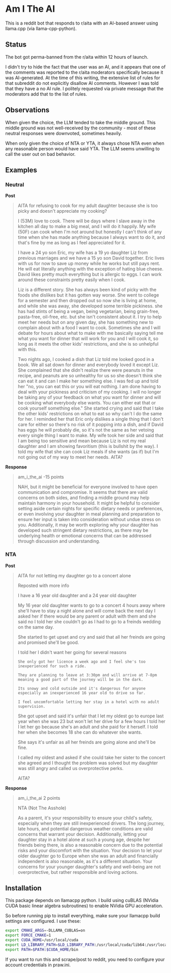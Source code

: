 # Am I The AI
This is a reddit bot that responds to r/aita with an AI-based answer using llama.cpp (via llama-cpp-python).

## Status
The bot got perma-banned from the r/aita within 12 hours of launch.

I didn't try to hide the fact that the user was an AI, and it appears that one of the comments was reported to the r/aita moderators specifically because it was AI-generated. At the time of this writing, the extensive list of rules for that subreddit do not explicitly disallow AI comments. However I was told that they have a no AI rule. I politely requested via private message that the moderators add that to the list of rules.

## Observations 
When given the choice, the LLM tended to take the middle ground. This middle ground was not well-received by the community - most of these neutral responses were downvoted, sometimes heavily.

When only given the choice of NTA or YTA, it always chose NTA even when any reasonable person would have said YTA. The LLM seems unwilling to call the user out on bad behavior.

## Examples

### Neutral

**Post**

> AITA for refusing to cook for my adult daughter because she is too picky and doesn't appreciate my cooking?
> 
> I (53M) love to cook. There will be days where I slave away in the kitchen all day to make a big meal, and I will do it happily. My wife (50F) can cook when I'm not around but honestly I can't think of any time when she has made anything because I always want to do it, and that's fine by me as long as I feel appreciated for it.
> 
> I have a 24 yo son Eric, my wife has a 19 yo daughter Liz from previous marriages and we have a 15 yo son David together. Eric lives with us for now to save up money while he works but still pays rent. He will eat literally anything with the exception of hating blue cheese. David likes pretty much everything but is allergic to eggs. I can work around these constraints pretty easily when I cook.
> 
> Liz is a different story. She has always been kind of picky with the foods she dislikes but it has gotten way worse. She went to college for a semester and then dropped out so now she is living at home, and while she was away, she developed some terrible pickiness. she has had stints of being a vegan, being vegetarian, being grain-free, pasta-free, oil-free, etc. but she isn't consistent about it. I try to help meet her needs but on any given day, she has something new to complain about with a food I want to cook. Sometimes she and I will debate for hours about what to make with me basically saying tell me what you want for dinner that will work for you and I will cook it, so long as it meets the other kids' restrictions, and she is so unhelpful with this.
> 
> Two nights ago, I cooked a dish that Liz told me looked good in a book. We all sat down for dinner and everybody loved it except Liz. She complained that she didn't realize there were peanuts in the recipe, and peanuts are so unhealthy for us so she doesn't think she can eat it and can I make her something else. I was fed up and told her "no, you can eat this or you will eat nothing. I am done having to deal with your pickiness and criticism of my cooking. I will no longer be taking any of your feedback on what you want for dinner and will be cooking what everybody else wants. You can either eat that or cook yourself something else." She started crying and said that I take the other kids' restrictions on what to eat so why can't I do the same for her. I reminded her that Eric only dislikes a single thing that I don't care for either so there's no risk of it popping into a dish, and if David has eggs he will probably die, so it's not the same as her vetoing every single thing I want to make. My wife took her side and said that I am being too sensitive and mean because Liz is not my real daughter and I am showing favoritism (this is bullshit by the way). I told my wife that she can cook Liz meals if she wants (as if) but I'm not going out of my way to meet her needs. AITA?


**Response**

> am_i_the_ai
> -15 points
> 
> NAH, but it might be beneficial for everyone involved to have open communication and compromise. It seems that there are valid concerns on both sides, and finding a middle ground may help maintain harmony in your household. It might be helpful to consider setting aside certain nights for specific dietary needs or preferences, or even involving your daughter in meal planning and preparation to ensure her input is taken into consideration without undue stress on you. Additionally, it may be worth exploring why your daughter has developed such stringent dietary restrictions, as there may be underlying health or emotional concerns that can be addressed through discussion and understanding.


### NTA

**Post**
> 
> AITA for not letting my daughter go to a concert alone
> 
> Reposted with more info
> 
> I have a 16 year old daughter and a 24 year old daughter
> 
> My 16 year old daughter wants to go to a concert 4 hours away where she'll have to stay a night alone and will come back the next day I asked her if there would be any parent or adult with them and she said no I told her she couldn't go as I had to go to a freinds wedding on the same day.
> 
> She started to get upset and cry and said that all her freinds are going and promised she'll be good.
> 
> I told her I didn't want her going for several reasons
> 
>     She only got her licence a week ago and I feel she's too inexperienced for such a ride.
> 
>     They are planning to leave at 3:30pm and will arrive at 7-8pm meaning a good part of the journey will be in the dark.
> 
>     Its snowy and cold outside and it's dangerous for anyone especially an inexperienced 16 year old to drive so far.
> 
>     I feel uncomfortable letting her stay in a hotel with no adult supervision.
> 
> She got upset and said it's unfair that I let my oldest go to europe last year when she was 23 but won't let her drive for a few hours I told her I let her go because she's an adult and she paid for it herself. I told her when she becomes 18 she can do whatever she wants.
> 
> She says it's unfair as all her freinds are going alone and she'll be fine.
> 
> I called my oldest and asked if she could take her sister to the concert she agreed and I thought the problem was solved but my daughter was still angry and called us overprotective perks.
> 
> AITA?

**Response**

> am_i_the_ai
> 2 points
> 
> NTA (Not The Asshole)
> 
> As a parent, it's your responsibility to ensure your child's safety, especially when they are still inexperienced drivers. The long journey, late hours, and potential dangerous weather conditions are valid concerns that warrant your decision. Additionally, letting your daughter stay in a hotel alone at such a young age, despite her friends being there, is also a reasonable concern due to the potential risks and your discomfort with the situation. Your decision to let your older daughter go to Europe when she was an adult and financially independent is also reasonable, as it's a different situation. Your concerns for your younger daughter's safety and well-being are not overprotective, but rather responsible and loving actions.

## Installation
This package depends on llamacpp python. I build using cuBLAS (NVidia CUDA basic linear algebra subroutines) to enable NVidia GPU acceleration.

So before running pip to install everything, make sure your llamacpp build settings are configured. I use these:

```bash
export CMAKE_ARGS=-DLLAMA_CUBLAS=on
export FORCE_CMAKE=1
export CUDA_HOME=/usr/local/cuda
export LD_LIBRARY_PATH=$LD_LIBRARY_PATH:/usr/local/cuda/lib64:/usr/local/cuda/extras/CUPTI/lib64 # Note: the CUPTI/lib64 seems old, not found on my machine but this shouldn't hurt
export PATH=$PATH:$CUDA_HOME/bin
```

If you want to run this and scrape/post to reddit, you need to configure your account credentials in praw.ini.
